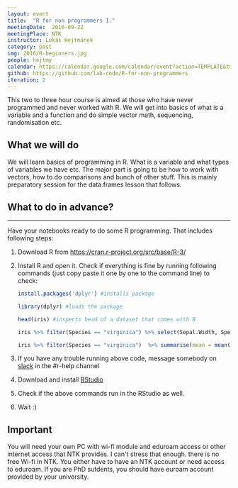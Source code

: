 ```yaml
---
layout: event
title:  "R for non programmers I."
meetingDate:  2016-09-22
meetingPlace: NTK
instructor: Lukáš Hejtmánek
category: past
img: 2016/R-beginners.jpg
people: hejtmy
calendar: https://calendar.google.com/calendar/event?action=TEMPLATE&tmeid=dmk3bGY4aWF2MHZudGhqMzZzOHNyNTdsNzggbzQwNXU4anZsNTA0MGhvNXB1cWQ1MWMzOGtAZw&tmsrc=o405u8jvl5040ho5puqd51c38k%40group.calendar.google.com
github: https://github.com/lab-code/R-for-non-programmers
iteration: 2
---
```


This two to three hour course is aimed at those who have never programmed and never worked with R. We will get into basics of what is a variable and a function and do simple vector math, sequencing, randomisation etc.

## What we will do

We will learn basics of programming in R. What is a variable and what types of variables we have etc. The major part is going to be how to work with vectors, how to do comparisons and bunch of other stuff. This is mainly preparatory session for the data.frames lesson that follows.

## What to do in advance?
-----------
Have your notebooks ready to do some R programming. That includes following steps:

1. Download R from <https://cran.r-project.org/src/base/R-3/>

2.  Install R and open it. Check if everything is fine by running following commands (just copy paste it one by one to the command line) to check:

    ``` r
    install.packages('dplyr') #installs package

    library(dplyr) #loads the package

    head(iris) #inspects head of a dataset that comes with R

    iris %>% filter(Species == "virginica") %>% select(Sepal.Width, Species) #filters dataset

    iris %>% filter(Species == "virginica")  %>% summarise(mean = mean(Sepal.Width), sd = sd(Sepal.Width)) #calculates summary stats on the filtered dataset
    ```
3. If you have any trouble running above code, message somebody on [slack](https://lab-code.slack.com) in the #r-help channel

4. Download and install [RStudio](https://www.rstudio.com/products/rstudio/)

5. Check if the above commands run in the RStudio as well.

6. Wait :)

## Important

You will need your own PC with wi-fi module and eduroam access or other internet access that NTK provides. I can't stress that enough. there is no free Wi-fi in NTK. You either have to have an NTK account or need access to eduroam. If you are PhD sutdents, you should have euroam account provided by your university.
